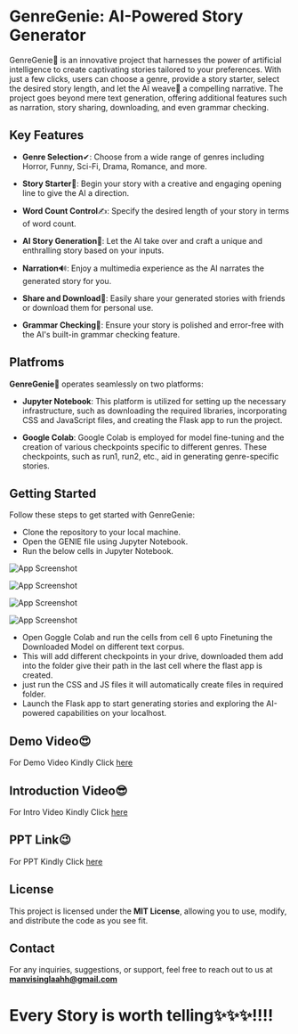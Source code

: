 
# GenreGenie: AI-Powered Story Generator

GenreGenie🧞 is an innovative project that harnesses the power of artificial intelligence to create captivating stories tailored to your preferences. With just a few clicks, users can choose a genre, provide a story starter, select the desired story length, and let the AI weave🧶 a compelling narrative. The project goes beyond mere text generation, offering additional features such as narration, story sharing, downloading, and even grammar checking.


## Key Features
* **Genre Selection**✔: Choose from a wide range of genres including Horror, Funny, Sci-Fi, Drama, Romance, and more.

* **Story Starter**📖: Begin your story with a creative and engaging opening line to give the AI a direction.

* **Word Count Control**✍: Specify the desired length of your story in terms of word count.

* **AI Story Generation**🤖: Let the AI take over and craft a unique and enthralling story based on your inputs.

* **Narration**🔊: Enjoy a multimedia experience as the AI narrates the generated story for you.

* **Share and Download**🔗: Easily share your generated stories with friends or download them for personal use.

* **Grammar Checking**📝: Ensure your story is polished and error-free with the AI's built-in grammar checking feature.
## Platfroms
**GenreGenie**🧞 operates seamlessly on two platforms:

* **Jupyter Notebook**: This platform is utilized for setting up the necessary infrastructure, such as downloading the required libraries, incorporating CSS and JavaScript files, and creating the Flask app to run the project.

* **Google Colab**: Google Colab is employed for model fine-tuning and the creation of various checkpoints specific to different genres. These checkpoints, such as run1, run2, etc., aid in generating genre-specific stories.
## Getting Started
Follow these steps to get started with GenreGenie:

* Clone the repository to your local machine.
* Open the GENIE file using Jupyter Notebook.
* Run the below cells in Jupyter Notebook.
  
![App Screenshot](https://i.ibb.co/sJXjdvz/image.png)

![App Screenshot](https://i.ibb.co/F6d2Scf/image.png)

![App Screenshot](https://i.ibb.co/DRgQrg7/image.png)

![App Screenshot](https://i.ibb.co/XjVPDy1/image.png)

* Open Goggle Colab and run the cells from cell 6 upto Finetuning the Downloaded Model on different text corpus.
* This will add different checkpoints in your drive, downloaded them add into the folder give their path in the last cell where the flast app is created.
* just run the CSS and JS files it will automatically create files in required folder.
* Launch the Flask app to start generating stories and exploring the AI-powered capabilities on your localhost.
## Demo Video😍
For Demo Video Kindly Click [here](https://drive.google.com/file/d/1dBCYxBKTmAGusuimPUU3H3zSuwfqUIkA/view?usp=sharing)
## Introduction Video😎
For Intro Video Kindly Click [here](https://drive.google.com/file/d/1gFVqNO-7xRL2vF6reKMgZvLTNl1WeuPw/view?usp=sharing)
## PPT Link😉
For PPT Kindly Click [here](https://www.canva.com/design/DAFpSYYWYXw/GKs7Zha7lan47yrc5hyVyA/view?utm_content=DAFpSYYWYXw&utm_campaign=designshare&utm_medium=link&utm_source=publishsharelink)
## License
This project is licensed under the **MIT License**, allowing you to use, modify, and distribute the code as you see fit.
## Contact
For any inquiries, suggestions, or support, feel free to reach out to us at **manvisinglaahh@gmail.com**
# Every Story is worth telling✨✨✨!!!!
